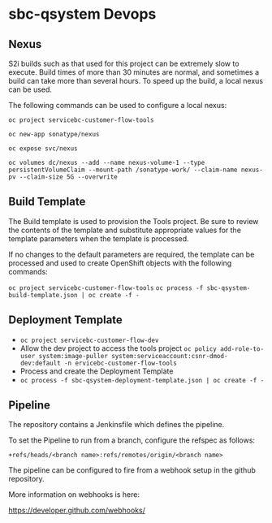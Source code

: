 # sbc-qsystem Devops

Nexus
-----
S2i builds such as that used for this project can be extremely slow to execute.  Build times of more than 30 minutes are normal, and sometimes a build can take more than several hours.  To speed up the build, a local nexus can be used.

The following commands can be used to configure a local nexus:

`oc project servicebc-customer-flow-tools`

`oc new-app sonatype/nexus`

`oc expose svc/nexus`

`oc volumes dc/nexus --add --name nexus-volume-1 --type persistentVolumeClaim --mount-path /sonatype-work/ --claim-name nexus-pv --claim-size 5G --overwrite`


Build Template
--------------
The Build template is used to provision the Tools project.  Be sure to review the contents of the template and substitute appropriate values for the template parameters when the template is processed.

If no changes to the default parameters are required, the template can be processed and used to create OpenShift objects with the following commands:

`oc project servicebc-customer-flow-tools`
`oc process -f sbc-qsystem-build-template.json | oc create -f -` 

Deployment Template
-------------------

- `oc project servicebc-customer-flow-dev`
- Allow the dev project to access the tools project
`oc policy add-role-to-user system:image-puller system:serviceaccount:csnr-dmod-dev:default -n ervicebc-customer-flow-tools`
- Process and create the Deployment Template
- `oc process -f sbc-qsystem-deployment-template.json | oc create -f -`

Pipeline
--------

The repository contains a Jenkinsfile which defines the pipeline.  

To set the Pipeline to run from a branch, configure the refspec as follows:

`+refs/heads/<branch name>:refs/remotes/origin/<branch name>`

The pipeline can be configured to fire from a webhook setup in the github repository.

More information on webhooks is here:

https://developer.github.com/webhooks/





